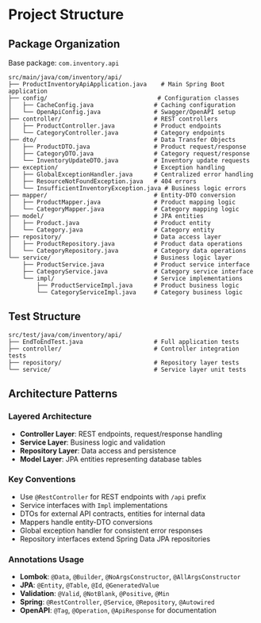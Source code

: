 # Project Structure

## Package Organization
Base package: `com.inventory.api`

```
src/main/java/com/inventory/api/
├── ProductInventoryApiApplication.java    # Main Spring Boot application
├── config/                               # Configuration classes
│   ├── CacheConfig.java                 # Caching configuration
│   └── OpenApiConfig.java               # Swagger/OpenAPI setup
├── controller/                          # REST controllers
│   ├── ProductController.java           # Product endpoints
│   └── CategoryController.java          # Category endpoints
├── dto/                                 # Data Transfer Objects
│   ├── ProductDTO.java                  # Product request/response
│   ├── CategoryDTO.java                 # Category request/response
│   └── InventoryUpdateDTO.java          # Inventory update requests
├── exception/                           # Exception handling
│   ├── GlobalExceptionHandler.java      # Centralized error handling
│   ├── ResourceNotFoundException.java   # 404 errors
│   └── InsufficientInventoryException.java # Business logic errors
├── mapper/                              # Entity-DTO conversion
│   ├── ProductMapper.java               # Product mapping logic
│   └── CategoryMapper.java              # Category mapping logic
├── model/                               # JPA entities
│   ├── Product.java                     # Product entity
│   └── Category.java                    # Category entity
├── repository/                          # Data access layer
│   ├── ProductRepository.java           # Product data operations
│   └── CategoryRepository.java          # Category data operations
└── service/                             # Business logic layer
    ├── ProductService.java              # Product service interface
    ├── CategoryService.java             # Category service interface
    └── impl/                            # Service implementations
        ├── ProductServiceImpl.java      # Product business logic
        └── CategoryServiceImpl.java     # Category business logic
```

## Test Structure
```
src/test/java/com/inventory/api/
├── EndToEndTest.java                    # Full application tests
├── controller/                          # Controller integration tests
├── repository/                          # Repository layer tests
└── service/                             # Service layer unit tests
```

## Architecture Patterns

### Layered Architecture
- **Controller Layer**: REST endpoints, request/response handling
- **Service Layer**: Business logic and validation
- **Repository Layer**: Data access and persistence
- **Model Layer**: JPA entities representing database tables

### Key Conventions
- Use `@RestController` for REST endpoints with `/api` prefix
- Service interfaces with `Impl` implementations
- DTOs for external API contracts, entities for internal data
- Mappers handle entity-DTO conversions
- Global exception handler for consistent error responses
- Repository interfaces extend Spring Data JPA repositories

### Annotations Usage
- **Lombok**: `@Data`, `@Builder`, `@NoArgsConstructor`, `@AllArgsConstructor`
- **JPA**: `@Entity`, `@Table`, `@Id`, `@GeneratedValue`
- **Validation**: `@Valid`, `@NotBlank`, `@Positive`, `@Min`
- **Spring**: `@RestController`, `@Service`, `@Repository`, `@Autowired`
- **OpenAPI**: `@Tag`, `@Operation`, `@ApiResponse` for documentation